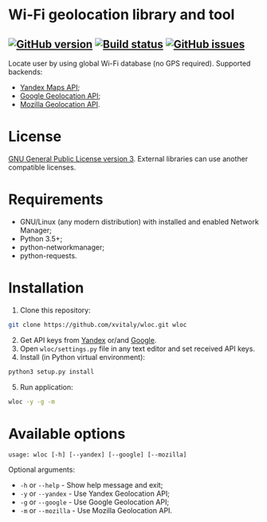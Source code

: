 # Wi-Fi geolocation library and tool

[![GitHub version](https://badge.fury.io/gh/xvitaly%2Fwloc.svg)](https://github.com/xvitaly/wloc/releases)
[![Build status](https://travis-ci.org/xvitaly/wloc.svg?branch=dev)](https://travis-ci.org/xvitaly/wloc)
[![GitHub issues](https://img.shields.io/github/issues/xvitaly/wloc.svg?label=issues&maxAge=60)](https://github.com/xvitaly/wloc/issues)
---

Locate user by using global Wi-Fi database (no GPS required). Supported backends:
 * [Yandex Maps API](https://tech.yandex.ru/locator/doc/dg/api/json-docpage/);
 * [Google Geolocation API](https://developers.google.com/maps/documentation/geolocation/intro);
 * [Mozilla Geolocation API](https://mozilla.github.io/ichnaea/api/index.html).

# License
[GNU General Public License version 3](COPYING). External libraries can use another compatible licenses.

# Requirements
 * GNU/Linux (any modern distribution) with installed and enabled Network Manager;
 * Python 3.5+;
 * python-networkmanager;
 * python-requests.

# Installation
 1. Clone this repository:
 ```bash
 git clone https://github.com/xvitaly/wloc.git wloc
 ```
 2. Get API keys from [Yandex](https://tech.yandex.ru/maps/keys/get/) or/and [Google](https://developers.google.com/maps/documentation/geolocation/get-api-key).
 3. Open `wloc/settings.py` file in any text editor and set received API keys.
 4. Install (in Python virtual environment):
 ```bash
 python3 setup.py install
 ```
 5. Run application:
 ```bash
 wloc -y -g -m
 ```

# Available options
```
usage: wloc [-h] [--yandex] [--google] [--mozilla]
```

Optional arguments:
 * `-h` or `--help` - Show help message and exit;
 * `-y` or `--yandex` - Use Yandex Geolocation API;
 * `-g` or  `--google` - Use Google Geolocation API;
 * `-m` or  `--mozilla` - Use Mozilla Geolocation API.
